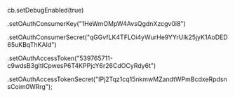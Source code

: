 cb.setDebugEnabled(true)

.setOAuthConsumerKey("1HeWmOMpW4AvsQgdnXzcgv0i8") 

.setOAuthConsumerSecret("qGGvfLK4TFLOi4yWurHe9YYrUIk25jyK1AoDED65uKBqThKAId") 

.setOAuthAccessToken("539765711-c9wdsB3gItICpwesP6T4KPPjcY6r26CdOCyRdy6t")

.setOAuthAccessTokenSecret("IPj2Tqz1cq15nkmwMZandtWPmBcdxeRpdsnsCoim0WRrg");
